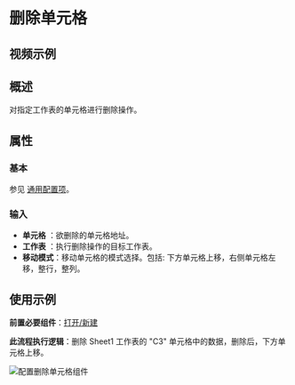 # 删除单元格

## 视频示例

## 概述

对指定工作表的单元格进行删除操作。

## 属性

### 基本

参见 [通用配置项](../../Appendix/CommonConfigurationItems.md)。

### 输入

- **单元格** ：欲删除的单元格地址。
- **工作表** ：执行删除操作的目标工作表。
- **移动模式**：移动单元格的模式选择。包括: 下方单元格上移，右侧单元格左移，整行，整列。

## 使用示例

**前置必要组件**：[打开/新建](../OfficeExcel/OpenExcel.md)

**此流程执行逻辑**：删除 Sheet1 工作表的 "C3" 单元格中的数据，删除后，下方单元格上移。

![配置删除单元格组件](https://docimages.blob.core.chinacloudapi.cn/images/Activities/deletecell20211220.png)
